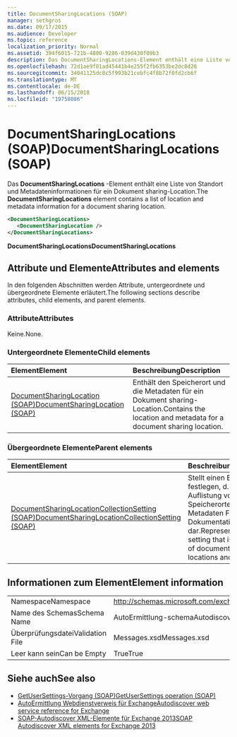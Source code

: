 ```yaml
---
title: DocumentSharingLocations (SOAP)
manager: sethgros
ms.date: 09/17/2015
ms.audience: Developer
ms.topic: reference
localization_priority: Normal
ms.assetid: 394f6015-721b-4800-9286-039d430f09b3
description: Das DocumentSharingLocations-Element enthält eine Liste von Standort und Metadateninformationen für ein Dokument sharing-Location.
ms.openlocfilehash: 72d1ae9f01ad45441b4e255f2fb6353be2dc8d28
ms.sourcegitcommit: 34041125dc8c5f993b21cebfc4f8b72f0fd2cb6f
ms.translationtype: MT
ms.contentlocale: de-DE
ms.lasthandoff: 06/15/2018
ms.locfileid: "19758086"
---
```

# <a name="documentsharinglocations-soap"></a><span data-ttu-id="4bded-103">DocumentSharingLocations (SOAP)</span><span class="sxs-lookup"><span data-stu-id="4bded-103">DocumentSharingLocations (SOAP)</span></span>

<span data-ttu-id="4bded-104">Das **DocumentSharingLocations** -Element enthält eine Liste von Standort und Metadateninformationen für ein Dokument sharing-Location.</span><span class="sxs-lookup"><span data-stu-id="4bded-104">The **DocumentSharingLocations** element contains a list of location and metadata information for a document sharing location.</span></span> 
  
```XML
<DocumentSharingLocations>
   <DocumentSharingLocation />
</DocumentSharingLocations>
```

 <span data-ttu-id="4bded-105">**DocumentSharingLocations**</span><span class="sxs-lookup"><span data-stu-id="4bded-105">**DocumentSharingLocations**</span></span>
## <a name="attributes-and-elements"></a><span data-ttu-id="4bded-106">Attribute und Elemente</span><span class="sxs-lookup"><span data-stu-id="4bded-106">Attributes and elements</span></span>

<span data-ttu-id="4bded-107">In den folgenden Abschnitten werden Attribute, untergeordnete und übergeordnete Elemente erläutert.</span><span class="sxs-lookup"><span data-stu-id="4bded-107">The following sections describe attributes, child elements, and parent elements.</span></span>
  
### <a name="attributes"></a><span data-ttu-id="4bded-108">Attribute</span><span class="sxs-lookup"><span data-stu-id="4bded-108">Attributes</span></span>

<span data-ttu-id="4bded-109">Keine.</span><span class="sxs-lookup"><span data-stu-id="4bded-109">None.</span></span>
  
### <a name="child-elements"></a><span data-ttu-id="4bded-110">Untergeordnete Elemente</span><span class="sxs-lookup"><span data-stu-id="4bded-110">Child elements</span></span>

|<span data-ttu-id="4bded-111">**Element**</span><span class="sxs-lookup"><span data-stu-id="4bded-111">**Element**</span></span>|<span data-ttu-id="4bded-112">**Beschreibung**</span><span class="sxs-lookup"><span data-stu-id="4bded-112">**Description**</span></span>|
|:-----|:-----|
|[<span data-ttu-id="4bded-113">DocumentSharingLocation (SOAP)</span><span class="sxs-lookup"><span data-stu-id="4bded-113">DocumentSharingLocation (SOAP)</span></span>](documentsharinglocation-soap.md) <br/> |<span data-ttu-id="4bded-114">Enthält den Speicherort und die Metadaten für ein Dokument sharing-Location.</span><span class="sxs-lookup"><span data-stu-id="4bded-114">Contains the location and metadata for a document sharing location.</span></span>  <br/> |
   
### <a name="parent-elements"></a><span data-ttu-id="4bded-115">Übergeordnete Elemente</span><span class="sxs-lookup"><span data-stu-id="4bded-115">Parent elements</span></span>

|<span data-ttu-id="4bded-116">**Element**</span><span class="sxs-lookup"><span data-stu-id="4bded-116">**Element**</span></span>|<span data-ttu-id="4bded-117">**Beschreibung**</span><span class="sxs-lookup"><span data-stu-id="4bded-117">**Description**</span></span>|
|:-----|:-----|
|[<span data-ttu-id="4bded-118">DocumentSharingLocationCollectionSetting (SOAP)</span><span class="sxs-lookup"><span data-stu-id="4bded-118">DocumentSharingLocationCollectionSetting (SOAP)</span></span>](documentsharinglocationcollectionsetting-soap.md) <br/> |<span data-ttu-id="4bded-119">Stellt einen Benutzer festlegen, d. h. eine Auflistung von Speicherorten und Metadaten Freigabe Dokumentation dar.</span><span class="sxs-lookup"><span data-stu-id="4bded-119">Represents a user setting that is a collection of documentation sharing locations and metadata.</span></span>  <br/> |
   
## <a name="element-information"></a><span data-ttu-id="4bded-120">Informationen zum Element</span><span class="sxs-lookup"><span data-stu-id="4bded-120">Element information</span></span>

|||
|:-----|:-----|
|<span data-ttu-id="4bded-121">Namespace</span><span class="sxs-lookup"><span data-stu-id="4bded-121">Namespace</span></span>  <br/> |http://schemas.microsoft.com/exchange/2010/Autodiscover  <br/> |
|<span data-ttu-id="4bded-122">Name des Schemas</span><span class="sxs-lookup"><span data-stu-id="4bded-122">Schema Name</span></span>  <br/> |<span data-ttu-id="4bded-123">AutoErmittlung-schema</span><span class="sxs-lookup"><span data-stu-id="4bded-123">Autodiscover schema</span></span>  <br/> |
|<span data-ttu-id="4bded-124">Überprüfungsdatei</span><span class="sxs-lookup"><span data-stu-id="4bded-124">Validation File</span></span>  <br/> |<span data-ttu-id="4bded-125">Messages.xsd</span><span class="sxs-lookup"><span data-stu-id="4bded-125">Messages.xsd</span></span>  <br/> |
|<span data-ttu-id="4bded-126">Leer kann sein</span><span class="sxs-lookup"><span data-stu-id="4bded-126">Can be Empty</span></span>  <br/> |<span data-ttu-id="4bded-127">True</span><span class="sxs-lookup"><span data-stu-id="4bded-127">True</span></span>  <br/> |
   
## <a name="see-also"></a><span data-ttu-id="4bded-128">Siehe auch</span><span class="sxs-lookup"><span data-stu-id="4bded-128">See also</span></span>

- [<span data-ttu-id="4bded-129">GetUserSettings-Vorgang (SOAP)</span><span class="sxs-lookup"><span data-stu-id="4bded-129">GetUserSettings operation (SOAP)</span></span>](getusersettings-operation-soap.md)
- [<span data-ttu-id="4bded-130">AutoErmittlung Webdienstverweis für Exchange</span><span class="sxs-lookup"><span data-stu-id="4bded-130">Autodiscover web service reference for Exchange</span></span>](autodiscover-web-service-reference-for-exchange.md)
- [<span data-ttu-id="4bded-131">SOAP-Autodiscover XML-Elemente für Exchange 2013</span><span class="sxs-lookup"><span data-stu-id="4bded-131">SOAP Autodiscover XML elements for Exchange 2013</span></span>](soap-autodiscover-xml-elements-for-exchange-2013.md)

